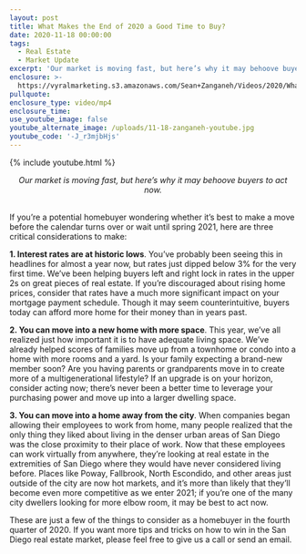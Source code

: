 ```yaml
---
layout: post
title: What Makes the End of 2020 a Good Time to Buy?
date: 2020-11-18 00:00:00
tags:
  - Real Estate
  - Market Update
excerpt: 'Our market is moving fast, but here’s why it may behoove buyers to act now.'
enclosure: >-
  https://vyralmarketing.s3.amazonaws.com/Sean+Zanganeh/Videos/2020/What+Makes+the+End+of+2020+a+Good+Time+to+Buy_.mp4
pullquote:
enclosure_type: video/mp4
enclosure_time:
use_youtube_image: false
youtube_alternate_image: /uploads/11-18-zanganeh-youtube.jpg
youtube_code: '-J_r3mjbHjs'
---
```


{% include youtube.html %}

<center><em>Our market is moving fast, but here&rsquo;s why it may behoove buyers to act now.</em></center>

<br>If you’re a potential homebuyer wondering whether it’s best to make a move before the calendar turns over or wait until spring 2021, here are three critical considerations to make:

**1\. Interest rates are at historic lows**. You’ve probably been seeing this in headlines for almost a year now, but rates just dipped below 3% for the very first time. We’ve been helping buyers left and right lock in rates in the upper 2s on great pieces of real estate. If you’re discouraged about rising home prices, consider that rates have a much more significant impact on your mortgage payment schedule. Though it may seem counterintuitive, buyers today can afford more home for their money than in years past.

**2\. You can move into a new home with more space**. This year, we’ve all realized just how important it is to have adequate living space. We’ve already helped scores of families move up from a townhome or condo into a home with more rooms and a yard. Is your family expecting a brand-new member soon? Are you having parents or grandparents move in to create more of a multigenerational lifestyle? If an upgrade is on your horizon, consider acting now; there’s never been a better time to leverage your purchasing power and move up into a larger dwelling space.

**3\. You can move into a home away from the city**. When companies began allowing their employees to work from home, many people realized that the only thing they liked about living in the denser urban areas of San Diego was the close proximity to their place of work. Now that these employees can work virtually from anywhere, they’re looking at real estate in the extremities of San Diego where they would have never considered living before. Places like Poway, Fallbrook, North Escondido, and other areas just outside of the city are now hot markets, and it’s more than likely that they’ll become even more competitive as we enter 2021; if you’re one of the many city dwellers looking for more elbow room, it may be best to act now.

These are just a few of the things to consider as a homebuyer in the fourth quarter of 2020. If you want more tips and tricks on how to win in the San Diego real estate market, please feel free to give us a call or send an email.